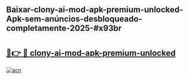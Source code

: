 ## Baixar-clony-ai-mod-apk-premium-unlocked-Apk-sem-anúncios-desbloqueado-completamente-2025-#x93br

# <h2><a href="https://ainizakaria.my?title=clony-ai-mod-apk-premium-unlocked&ref=20M">🔗👉 🔴 clony-ai-mod-apk-premium-unlocked</a></h2>

[![acn](https://github.com/user-attachments/assets/0f9c940e-d8b0-45ae-aac7-cd30a18b3e1c)](https://ainizakaria.my?title=clony-ai-mod-apk-premium-unlocked&ref=20M)

